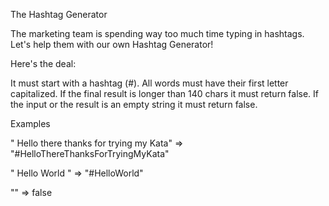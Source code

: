 The Hashtag Generator

The marketing team is spending way too much time typing in hashtags.
Let's help them with our own Hashtag Generator!

Here's the deal:

It must start with a hashtag (#).
All words must have their first letter capitalized.
If the final result is longer than 140 chars it must return false.
If the input or the result is an empty string it must return false.

Examples

" Hello there thanks for trying my Kata"  =>  "#HelloThereThanksForTryingMyKata"

"    Hello     World   "                  =>  "#HelloWorld"

""                                        =>  false
